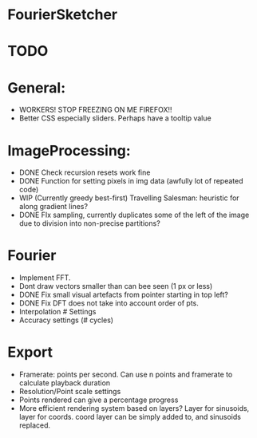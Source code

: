 # FourierSketcher

# TODO
# General:
- WORKERS! STOP FREEZING ON ME FIREFOX!!
- Better CSS especially sliders. Perhaps have a tooltip value

# ImageProcessing:
- DONE Check recursion resets work fine
- DONE Function for setting pixels in img data (awfully lot of repeated code)
- WIP (Currently greedy best-first) Travelling Salesman: heuristic for along gradient lines?
- DONE FIx sampling, currently duplicates some of the left of the image due to division into non-precise partitions?

# Fourier
- Implement FFT.
- Dont draw vectors smaller than can bee seen (1 px or less)
- DONE Fix small visual artefacts from pointer starting in top left?
- DONE Fix DFT does not take into account order of pts.
- Interpolation # Settings
- Accuracy settings (# cycles)

# Export
- Framerate: points per second. Can use n points and framerate to calculate playback duration
- Resolution/Point scale settings
- Points rendered can give a percentage progress
- More efficient rendering system based on layers? Layer for sinusoids, layer for coords. coord layer can be simply added to, and sinusoids replaced.
